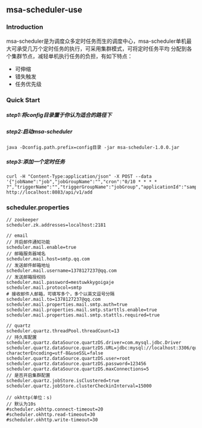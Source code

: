 ## msa-scheduler-use
### Introduction
msa-scheduler是为调度众多定时任务而生的调度中心，msa-scheduler单机最大可承受几万个定时任务的执行，可采用集群模式，可将定时任务平均
分配到各个集群节点，减轻单机执行任务的负担，有如下特点：
- 可伸缩
- 错失触发
- 任务优先级
### Quick Start
##### step1:将config目录置于你认为适合的路径下
##### step2:启动msa-scheduler
```
java -Dconfig.path.prefix=config目录 -jar msa-scheduler-1.0.0.jar
```
##### step3:添加一个定时任务
```
curl -H "Content-Type:application/json" -X POST --data '{"jobName":"job","jobGroupName":"","cron":"0/10 * * * * ?","triggerName":"","triggerGroupName":"jobGroup","applicationId":"sampleConsumer","uri":"/api/hello/sxp","jobDescription":"job"}' http://localhost:8083/api/v1/add
```
### scheduler.properties
```aidl
// zookeeper
scheduler.zk.addresses=localhost:2181

// email
// 开启邮件通知功能
scheduler.mail.enable=true
// 邮箱服务器域名
scheduler.mail.host=smtp.qq.com
// 发送邮件邮箱地址
scheduler.mail.username=1378127237@qq.com
// 发送邮箱授权码
scheduler.mail.password=mestuwkkygoigaje
scheduler.mail.protocol=smtp
# 接收邮件人邮箱，可填写多个，多个以英文逗号分隔
scheduler.mail.to=1378127237@qq.com
scheduler.mail.properties.mail.smtp.auth=true 
scheduler.mail.properties.mail.smtp.starttls.enable=true
scheduler.mail.properties.mail.smtp.stattls.required=true

// quartz
scheduler.quartz.threadPool.threadCount=13
// 持久库配置
scheduler.quartz.dataSource.quartzDS.driver=com.mysql.jdbc.Driver
scheduler.quartz.dataSource.quartzDS.URL=jdbc:mysql://localhost:3306/quartz?characterEncoding=utf-8&useSSL=false
scheduler.quartz.dataSource.quartzDS.user=root
scheduler.quartz.dataSource.quartzDS.password=123456
scheduler.quartz.dataSource.quartzDS.maxConnections=5
// 是否开启集群配置
scheduler.quartz.jobStore.isClustered=true
scheduler.quartz.jobStore.clusterCheckinInterval=15000

// okhttp(单位：s)
// 默认为10s
#scheduler.okhttp.connect-timeout=20
#scheduler.okhttp.read-timeout=30
#scheduler.okhttp.write-timeout=30
```